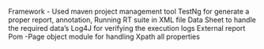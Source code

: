Framework - Used maven project management tool TestNg for generate a proper report, annotation, Running RT suite in XML file Data Sheet to handle the required data’s Log4J for verifying the execution logs External report Pom -Page object module for handling Xpath all properties
